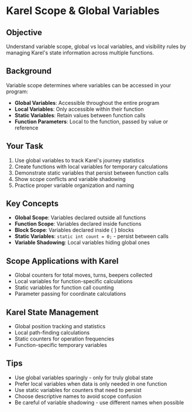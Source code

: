 # Karel Scope & Global Variables

## Objective
Understand variable scope, global vs local variables, and visibility rules by managing Karel's state information across multiple functions.

## Background
Variable scope determines where variables can be accessed in your program:
- **Global Variables**: Accessible throughout the entire program
- **Local Variables**: Only accessible within their function
- **Static Variables**: Retain values between function calls
- **Function Parameters**: Local to the function, passed by value or reference

## Your Task
1. Use global variables to track Karel's journey statistics
2. Create functions with local variables for temporary calculations
3. Demonstrate static variables that persist between function calls
4. Show scope conflicts and variable shadowing
5. Practice proper variable organization and naming

## Key Concepts
- **Global Scope**: Variables declared outside all functions
- **Function Scope**: Variables declared inside functions
- **Block Scope**: Variables declared inside { } blocks
- **Static Variables**: `static int count = 0;` - persist between calls
- **Variable Shadowing**: Local variables hiding global ones

## Scope Applications with Karel
- Global counters for total moves, turns, beepers collected
- Local variables for function-specific calculations
- Static variables for function call counting
- Parameter passing for coordinate calculations

## Karel State Management
- Global position tracking and statistics
- Local path-finding calculations
- Static counters for operation frequencies
- Function-specific temporary variables

## Tips
- Use global variables sparingly - only for truly global state
- Prefer local variables when data is only needed in one function
- Use static variables for counters that need to persist
- Choose descriptive names to avoid scope confusion
- Be careful of variable shadowing - use different names when possible
